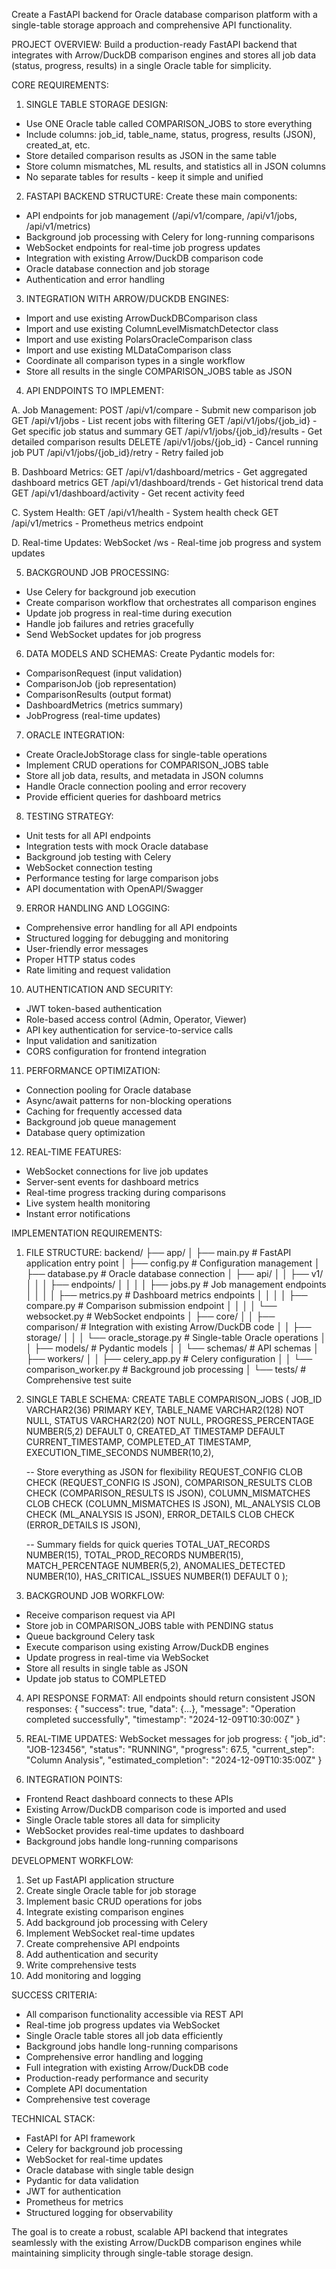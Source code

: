 Create a FastAPI backend for Oracle database comparison platform with a single-table storage approach and comprehensive API functionality.

PROJECT OVERVIEW:
Build a production-ready FastAPI backend that integrates with Arrow/DuckDB comparison engines and stores all job data (status, progress, results) in a single Oracle table for simplicity.

CORE REQUIREMENTS:

1. SINGLE TABLE STORAGE DESIGN:
- Use ONE Oracle table called COMPARISON_JOBS to store everything
- Include columns: job_id, table_name, status, progress, results (JSON), created_at, etc.
- Store detailed comparison results as JSON in the same table
- Store column mismatches, ML results, and statistics all in JSON columns
- No separate tables for results - keep it simple and unified

2. FASTAPI BACKEND STRUCTURE:
Create these main components:
- API endpoints for job management (/api/v1/compare, /api/v1/jobs, /api/v1/metrics)
- Background job processing with Celery for long-running comparisons
- WebSocket endpoints for real-time job progress updates
- Integration with existing Arrow/DuckDB comparison code
- Oracle database connection and job storage
- Authentication and error handling

3. INTEGRATION WITH ARROW/DUCKDB ENGINES:
- Import and use existing ArrowDuckDBComparison class
- Import and use existing ColumnLevelMismatchDetector class  
- Import and use existing PolarsOracleComparison class
- Import and use existing MLDataComparison class
- Coordinate all comparison types in a single workflow
- Store all results in the single COMPARISON_JOBS table as JSON

4. API ENDPOINTS TO IMPLEMENT:

A. Job Management:
POST /api/v1/compare - Submit new comparison job
GET /api/v1/jobs - List recent jobs with filtering
GET /api/v1/jobs/{job_id} - Get specific job status and summary
GET /api/v1/jobs/{job_id}/results - Get detailed comparison results
DELETE /api/v1/jobs/{job_id} - Cancel running job
PUT /api/v1/jobs/{job_id}/retry - Retry failed job

B. Dashboard Metrics:
GET /api/v1/dashboard/metrics - Get aggregated dashboard metrics
GET /api/v1/dashboard/trends - Get historical trend data
GET /api/v1/dashboard/activity - Get recent activity feed

C. System Health:
GET /api/v1/health - System health check
GET /api/v1/metrics - Prometheus metrics endpoint

D. Real-time Updates:
WebSocket /ws - Real-time job progress and system updates

5. BACKGROUND JOB PROCESSING:
- Use Celery for background job execution
- Create comparison workflow that orchestrates all comparison engines
- Update job progress in real-time during execution
- Handle job failures and retries gracefully
- Send WebSocket updates for job progress

6. DATA MODELS AND SCHEMAS:
Create Pydantic models for:
- ComparisonRequest (input validation)
- ComparisonJob (job representation)
- ComparisonResults (output format)
- DashboardMetrics (metrics summary)
- JobProgress (real-time updates)

7. ORACLE INTEGRATION:
- Create OracleJobStorage class for single-table operations
- Implement CRUD operations for COMPARISON_JOBS table
- Store all job data, results, and metadata in JSON columns
- Handle Oracle connection pooling and error recovery
- Provide efficient queries for dashboard metrics

8. TESTING STRATEGY:
- Unit tests for all API endpoints
- Integration tests with mock Oracle database
- Background job testing with Celery
- WebSocket connection testing
- Performance testing for large comparison jobs
- API documentation with OpenAPI/Swagger

9. ERROR HANDLING AND LOGGING:
- Comprehensive error handling for all API endpoints
- Structured logging for debugging and monitoring
- User-friendly error messages
- Proper HTTP status codes
- Rate limiting and request validation

10. AUTHENTICATION AND SECURITY:
- JWT token-based authentication
- Role-based access control (Admin, Operator, Viewer)
- API key authentication for service-to-service calls
- Input validation and sanitization
- CORS configuration for frontend integration

11. PERFORMANCE OPTIMIZATION:
- Connection pooling for Oracle database
- Async/await patterns for non-blocking operations
- Caching for frequently accessed data
- Background job queue management
- Database query optimization

12. REAL-TIME FEATURES:
- WebSocket connections for live job updates
- Server-sent events for dashboard metrics
- Real-time progress tracking during comparisons
- Live system health monitoring
- Instant error notifications

IMPLEMENTATION REQUIREMENTS:

1. FILE STRUCTURE:
backend/
├── app/
│   ├── main.py                    # FastAPI application entry point
│   ├── config.py                  # Configuration management
│   ├── database.py                # Oracle database connection
│   ├── api/
│   │   ├── v1/
│   │   │   ├── endpoints/
│   │   │   │   ├── jobs.py        # Job management endpoints
│   │   │   │   ├── metrics.py     # Dashboard metrics endpoints
│   │   │   │   ├── compare.py     # Comparison submission endpoint
│   │   │   │   └── websocket.py   # WebSocket endpoints
│   ├── core/
│   │   ├── comparison/            # Integration with existing Arrow/DuckDB code
│   │   ├── storage/
│   │   │   └── oracle_storage.py  # Single-table Oracle operations
│   │   ├── models/                # Pydantic models
│   │   └── schemas/               # API schemas
│   ├── workers/
│   │   ├── celery_app.py         # Celery configuration
│   │   └── comparison_worker.py   # Background job processing
│   └── tests/                     # Comprehensive test suite

2. SINGLE TABLE SCHEMA:
CREATE TABLE COMPARISON_JOBS (
    JOB_ID VARCHAR2(36) PRIMARY KEY,
    TABLE_NAME VARCHAR2(128) NOT NULL,
    STATUS VARCHAR2(20) NOT NULL,
    PROGRESS_PERCENTAGE NUMBER(5,2) DEFAULT 0,
    CREATED_AT TIMESTAMP DEFAULT CURRENT_TIMESTAMP,
    COMPLETED_AT TIMESTAMP,
    EXECUTION_TIME_SECONDS NUMBER(10,2),
    
    -- Store everything as JSON for flexibility
    REQUEST_CONFIG CLOB CHECK (REQUEST_CONFIG IS JSON),
    COMPARISON_RESULTS CLOB CHECK (COMPARISON_RESULTS IS JSON),
    COLUMN_MISMATCHES CLOB CHECK (COLUMN_MISMATCHES IS JSON),
    ML_ANALYSIS CLOB CHECK (ML_ANALYSIS IS JSON),
    ERROR_DETAILS CLOB CHECK (ERROR_DETAILS IS JSON),
    
    -- Summary fields for quick queries
    TOTAL_UAT_RECORDS NUMBER(15),
    TOTAL_PROD_RECORDS NUMBER(15),
    MATCH_PERCENTAGE NUMBER(5,2),
    ANOMALIES_DETECTED NUMBER(10),
    HAS_CRITICAL_ISSUES NUMBER(1) DEFAULT 0
);

3. BACKGROUND JOB WORKFLOW:
- Receive comparison request via API
- Store job in COMPARISON_JOBS table with PENDING status
- Queue background Celery task
- Execute comparison using existing Arrow/DuckDB engines
- Update progress in real-time via WebSocket
- Store all results in single table as JSON
- Update job status to COMPLETED

4. API RESPONSE FORMAT:
All endpoints should return consistent JSON responses:
{
  "success": true,
  "data": {...},
  "message": "Operation completed successfully",
  "timestamp": "2024-12-09T10:30:00Z"
}

5. REAL-TIME UPDATES:
WebSocket messages for job progress:
{
  "job_id": "JOB-123456",
  "status": "RUNNING",
  "progress": 67.5,
  "current_step": "Column Analysis",
  "estimated_completion": "2024-12-09T10:35:00Z"
}

6. INTEGRATION POINTS:
- Frontend React dashboard connects to these APIs
- Existing Arrow/DuckDB comparison code is imported and used
- Single Oracle table stores all data for simplicity
- WebSocket provides real-time updates to dashboard
- Background jobs handle long-running comparisons

DEVELOPMENT WORKFLOW:
1. Set up FastAPI application structure
2. Create single Oracle table for job storage
3. Implement basic CRUD operations for jobs
4. Integrate existing comparison engines
5. Add background job processing with Celery
6. Implement WebSocket real-time updates
7. Create comprehensive API endpoints
8. Add authentication and security
9. Write comprehensive tests
10. Add monitoring and logging

SUCCESS CRITERIA:
- All comparison functionality accessible via REST API
- Real-time job progress updates via WebSocket
- Single Oracle table stores all job data efficiently
- Background jobs handle long-running comparisons
- Comprehensive error handling and logging
- Full integration with existing Arrow/DuckDB code
- Production-ready performance and security
- Complete API documentation
- Comprehensive test coverage

TECHNICAL STACK:
- FastAPI for API framework
- Celery for background job processing
- WebSocket for real-time updates
- Oracle database with single table design
- Pydantic for data validation
- JWT for authentication
- Prometheus for metrics
- Structured logging for observability

The goal is to create a robust, scalable API backend that integrates seamlessly with the existing Arrow/DuckDB comparison engines while maintaining simplicity through single-table storage design.